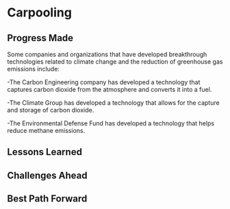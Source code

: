 # Carpooling

## Progress Made



Some companies and organizations that have developed breakthrough technologies related to climate change and the reduction of greenhouse gas emissions include:

-The Carbon Engineering company has developed a technology that captures carbon dioxide from the atmosphere and converts it into a fuel.

-The Climate Group has developed a technology that allows for the capture and storage of carbon dioxide.

-The Environmental Defense Fund has developed a technology that helps reduce methane emissions.

## Lessons Learned



## Challenges Ahead



## Best Path Forward


